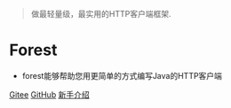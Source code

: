 
> 做最轻量级，最实用的HTTP客户端框架.

# **Forest**

* forest能够帮助您用更简单的方式编写Java的HTTP客户端

[Gitee](https://gitee.com/dt_flys/forest)
[GitHub](https://github.com/mySingleLive/forest)
[新手介绍](#一-新手介绍)
